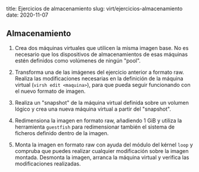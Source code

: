title: Ejercicios de almacenamiento
slug: virt/ejercicios-almacenamiento
date: 2020-11-07

## Almacenamiento

1. Crea dos máquinas virtuales que utilicen la misma imagen base. No
   es necesario que los dispositivos de almacenamientos de esas
   máquinas estén definidos como volúmenes de ningún "pool".

1. Transforma una de las imágenes del ejercicio anterior a formato
   raw. Realiza las modificaciones necesarias en la definición de la
   máquina virtual (`virsh edit <maquina>`), para que pueda seguir
   funcionando con el nuevo formato de imagen.
   
1. Realiza un "snapshot" de la máquina virtual definida sobre un
   volumen lógico y crea una nueva máquina virtual a partir del
   "snapshot".

1. Redimensiona la imagen en formato raw, añadiendo 1 GiB y utiliza la
   herramienta `guestfish` para redimensionar también el sistema de
   ficheros definido dentro de la imagen.

1. Monta la imagen en formato raw con ayuda del módulo del kérnel
   `loop` y compruba que puedes realizar cualquier modificación sobre
   la imagen montada. Desmonta la imagen, arranca la máquina virtual y
   verifica las modificaciones realizadas.
	 

